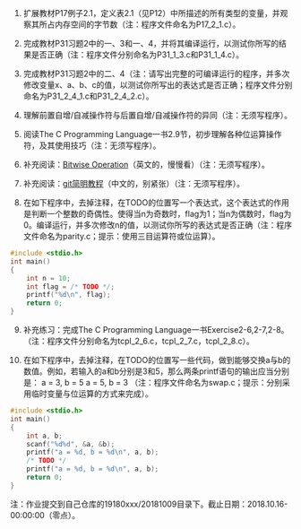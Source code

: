 1. 扩展教材P17例子2.1，定义表2.1（见P12）中所描述的所有类型的变量，并观察其所占内存空间的字节数（注：程序文件命名为P17_2_1.c）。

2. 完成教材P31习题2中的一、3和一、4，并将其编译运行，以测试你所写的结果是否正确（注：程序文件分别命名为P31_1_3.c和P31_1_4.c）。

3. 完成教材P31习题2中的二、4（注：请写出完整的可编译运行的程序，并多次修改变量x、a、b、c的值，以测试你所写出的表达式是否正确；程序文件分别命名为P31_2_4_1.c和P31_2_4_2.c）。

4. 理解前置自增/自减操作符与后置自增/自减操作符的异同（注：无须写程序）。

5. 阅读The C Programming Language一书2.9节，初步理解各种位运算操作符，及其使用技巧（注：无须写程序）。

6. 补充阅读：[Bitwise Operation]( https://en.wikipedia.org/wiki/Bitwise_operation)（英文的，慢慢看）（注：无须写程序）。

7. 补充阅读：[git简明教程](https://www.liaoxuefeng.com/wiki/0013739516305929606dd18361248578c67b8067c8c017b000)（中文的，别紧张）（注：无须写程序）。

8. 在如下程序中，去掉注释，在TODO的位置写一个表达式，这个表达式的作用是判断一个整数的奇偶性。使得当n为奇数时，flag为1；当n为偶数时，flag为0。编译运行，并多次修改n的值，以测试你所写的表达式是否正确（注：程序文件命名为parity.c；提示：使用三目运算符或位运算）。
```c
#include <stdio.h>
int main()
{
    int n = 10;
    int flag = /* TODO */;
    printf("%d\n", flag);
    return 0;
}
```
9. 补充练习：完成The C Programming Language一书Exercise2-6,2-7,2-8。（注：程序文件分别命名为tcpl_2_6.c，tcpl_2_7.c，tcpl_2_8.c）。

10. 在如下程序中，去掉注释，在TODO的位置写一些代码，做到能够交换a与b的数值。例如，若输入的a和b分别是3和5，那么两条printf语句的输出应当分别是：
a = 3, b = 5
a = 5, b = 3
（注：程序文件命名为swap.c；提示：分别采用临时变量与位运算的方式来完成）。
```c
#include <stdio.h>
int main()
{
    int a, b;
    scanf("%d%d", &a, &b);
    printf("a = %d, b = %d\n", a, b);
    /* TODO */
    printf("a = %d, b = %d\n", a, b);
    return 0;
}
```

注：作业提交到自己仓库的19180xxx/20181009目录下。截止日期：2018.10.16-00:00:00（零点）。
